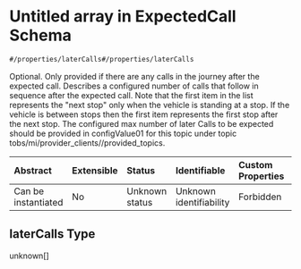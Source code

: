 # Untitled array in ExpectedCall Schema

```txt
#/properties/laterCalls#/properties/laterCalls
```

Optional. Only provided if there are any calls in the journey after the expected call. Describes a configured number of calls that follow in sequence after the expected call. Note that the first item in the list represents the "next stop" only when the vehicle is standing at a stop. If the vehicle is between stops then the first item represents the first stop after the next stop. The configured max number of later Calls to be expected should be provided in configValue01 for this topic under topic tobs/mi/provider_clients//provided_topics.

| Abstract            | Extensible | Status         | Identifiable            | Custom Properties | Additional Properties | Access Restrictions | Defined In                                                                                            |
| :------------------ | :--------- | :------------- | :---------------------- | :---------------- | :-------------------- | :------------------ | :---------------------------------------------------------------------------------------------------- |
| Can be instantiated | No         | Unknown status | Unknown identifiability | Forbidden         | Allowed               | none                | [expected-call.json*](../../schema/operational-information/expected-call.json "open original schema") |

## laterCalls Type

unknown\[]

